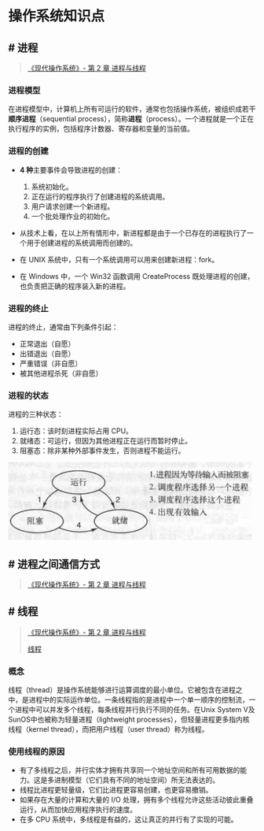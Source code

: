 # 操作系统知识点

## # 进程

> [《现代操作系统》- 第 2 章 进程与线程](https://book.douban.com/subject/3852290/)

### 进程模型

在进程模型中，计算机上所有可运行的软件，通常也包括操作系统，被组织成若干**顺序进程**（sequential process），简称**进程**（process）。一个进程就是一个正在执行程序的实例，包括程序计数器、寄存器和变量的当前值。

### 进程的创建

- **4 种**主要事件会导致进程的创建：
  1. 系统初始化。
  2. 正在运行的程序执行了创建进程的系统调用。
  3. 用户请求创建一个新进程。
  4. 一个批处理作业的初始化。

- 从技术上看，在以上所有情形中，新进程都是由于一个已存在的进程执行了一个用于创建进程的系统调用而创建的。

- 在 UNIX 系统中，只有一个系统调用可以用来创建新进程：fork。
- 在 Windows 中，一个 Win32 函数调用 CreateProcess 既处理进程的创建，也负责把正确的程序装入新的进程。

### 进程的终止

进程的终止，通常由下列条件引起：

+ 正常退出（自愿）
+ 出错退出（自愿）
+ 严重错误（非自愿）
+ 被其他进程杀死（非自愿）

### 进程的状态

进程的三种状态：

1. 运行态：该时刻进程实际占用 CPU。
2. 就绪态：可运行，但因为其他进程正在运行而暂时停止。
3. 阻塞态：除非某种外部事件发生，否则进程不能运行。

![1542289841869](assets/1542289841869.png)

## # 进程之间通信方式

> [《现代操作系统》- 第 2 章 进程与线程](https://book.douban.com/subject/3852290/)



## # 线程

> [《现代操作系统》- 第 2 章 进程与线程](https://book.douban.com/subject/3852290/)
>
> [线程](https://zh.wikipedia.org/wiki/%E7%BA%BF%E7%A8%8B)

### 概念

线程（thread）是操作系统能够进行运算调度的最小单位。它被包含在进程之中，是进程中的实际运作单位。一条线程指的是进程中一个单一顺序的控制流，一个进程中可以并发多个线程，每条线程并行执行不同的任务。在Unix System V及SunOS中也被称为轻量进程（lightweight processes），但轻量进程更多指内核线程（kernel thread），而把用户线程（user thread）称为线程。

### 使用线程的原因

+ 有了多线程之后，并行实体才拥有共享同一个地址空间和所有可用数据的能力。这是多进制模型（它们具有不同的地址空间）所无法表达的。
+ 线程比进程更轻量级，它们比进程更容易创建，也更容易撤销。
+ 如果存在大量的计算和大量的 I/O 处理，拥有多个线程允许这些活动彼此重叠运行，从而加快应用程序执行的速度。
+ 在多 CPU 系统中，多线程是有益的，这让真正的并行有了实现的可能。